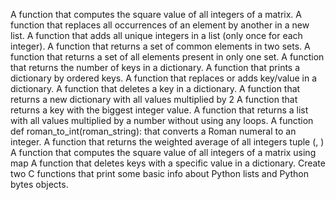 A function that computes the square value of all integers of a matrix.
A function that replaces all occurrences of an element by another in a new list.
A function that adds all unique integers in a list (only once for each integer).
A function that returns a set of common elements in two sets.
A function that returns a set of all elements present in only one set.
A function that returns the number of keys in a dictionary.
A function that prints a dictionary by ordered keys.
A function that replaces or adds key/value in a dictionary.
A function that deletes a key in a dictionary.
A function that returns a new dictionary with all values multiplied by 2
A function that returns a key with the biggest integer value.
A function that returns a list with all values multiplied by a number without using any loops.
A function def roman_to_int(roman_string): that converts a Roman numeral to an integer.
A function that returns the weighted average of all integers tuple (<score>, <weight>)
A function that computes the square value of all integers of a matrix using map
A function that deletes keys with a specific value in a dictionary.
Create two C functions that print some basic info about Python lists and Python bytes objects. 
